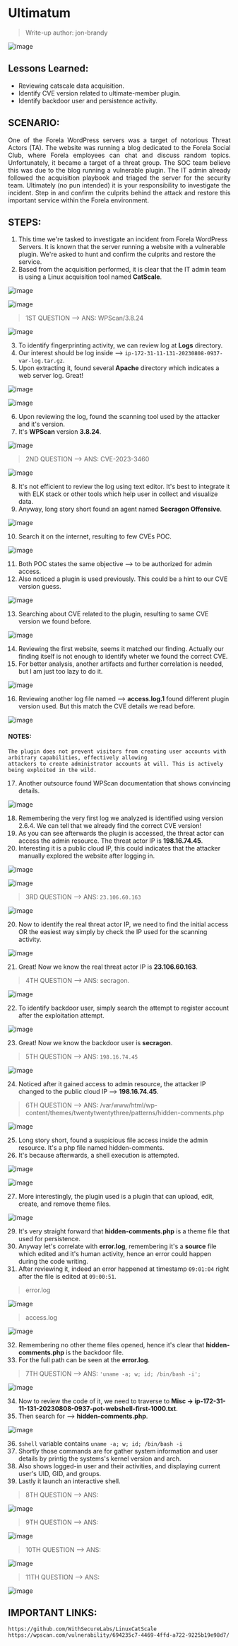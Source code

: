 # Ultimatum
> Write-up author: jon-brandy

![image](https://github.com/jon-brandy/hackthebox/assets/70703371/b3ee7200-1193-4c98-9a5a-39593799f95f)


## Lessons Learned:
- Reviewing catscale data acquisition.
- Identify CVE version related to ultimate-member plugin.
- Identify backdoor user and persistence activity.

## SCENARIO:

<p align="justify">
One of the Forela WordPress servers was a target of notorious Threat Actors (TA). The website was running a blog dedicated to the Forela Social Club, where Forela employees can chat and discuss random topics. Unfortunately, it became a target of a threat group. The SOC team believe this was due to the blog running a vulnerable plugin. The IT admin already followed the acquisition playbook and triaged the server for the security team. Ultimately (no pun intended) it is your responsibility to investigate the incident. Step in and confirm the culprits behind the attack and restore this important service within the Forela environment.
</p>

## STEPS:
1. This time we're tasked to investigate an incident from Forela WordPress Servers. It is known that the server running a website with a vulnerable plugin. We're asked to hunt and confirm the culprits and restore the service.
2. Based from the acquisition performed, it is clear that the IT admin team is using a Linux acquisition tool named **CatScale**.

![image](https://github.com/user-attachments/assets/5f06bdcb-2f18-4e64-ba9c-9ba809d53378)


![image](https://github.com/user-attachments/assets/7018b428-59f0-400a-b588-5579896f426e)


> 1ST QUESTION --> ANS: WPScan/3.8.24

![image](https://github.com/jon-brandy/hackthebox/assets/70703371/6401b787-0892-49bd-ba1a-43647a099025)

3. To identify fingerprinting activity, we can review log at **Logs** directory.
4. Our interest should be log inside --> `ip-172-31-11-131-20230808-0937-var-log.tar.gz`.
5. Upon extracting it, found several **Apache** directory which indicates a web server log. Great!

![image](https://github.com/user-attachments/assets/611e783a-70da-4f0c-aa6f-d5d52c4818b7)

![image](https://github.com/user-attachments/assets/bd4c1008-0fd3-4763-8e23-c9dc391453c7)


6. Upon reviewing the log, found the scanning tool used by the attacker and it's version.
7. It's **WPScan** version **3.8.24**.

![image](https://github.com/user-attachments/assets/1ddb3037-c6bf-4f26-9fc7-048d02ada4e9)

> 2ND QUESTION --> ANS: CVE-2023-3460	

![image](https://github.com/jon-brandy/hackthebox/assets/70703371/bf6ee9e8-e58b-40da-9652-2fe8302a1754)


8. It's not efficient to review the log using text editor. It's best to integrate it with ELK stack or other tools which help user in collect and visualize data.
9. Anyway, long story short found an agent named **Secragon Offensive**.

![image](https://github.com/user-attachments/assets/26a31cf2-9bd8-4088-bb24-9da3056f4494)


10. Search it on the internet, resulting to few CVEs POC.

![image](https://github.com/user-attachments/assets/6857a8f4-42f5-4b7e-bc8c-093b3992e072)


11. Both POC states the same objective --> to be authorized for admin access.
12. Also noticed a plugin is used previously. This could be a hint to our CVE version guess.

![image](https://github.com/user-attachments/assets/ab8f31ba-1919-4f94-b142-79028ac91073)


13. Searching about CVE related to the plugin, resulting to same CVE version we found before.

![image](https://github.com/user-attachments/assets/34177f8d-f262-461d-a8dd-b2d78d1f959f)


14. Reviewing the first website, seems it matched our finding. Actually our finding itself is not enough to identify wheter we found the correct CVE.
15. For better analysis, another artifacts and further correlation is needed, but I am just too lazy to do it.

![image](https://github.com/user-attachments/assets/edbb13d3-d9b3-441e-b6fa-97012170357d)


16. Reviewing another log file named --> **access.log.1** found different plugin version used. But this match the CVE details we read before.

![image](https://github.com/user-attachments/assets/3197fcd6-bf14-4447-9d22-6f75df5173b2)


#### NOTES:

```
The plugin does not prevent visitors from creating user accounts with arbitrary capabilities, effectively allowing
attackers to create administrator accounts at will. This is actively being exploited in the wild.
```

17. Another outsource found WPScan documentation that shows convincing details.

![image](https://github.com/user-attachments/assets/60e65778-5f8d-4eee-aa3f-0a2cdad1a45a)


18. Remembering the very first log we analyzed is identified using version 2.6.4. We can tell that we already find the correct CVE version!
19. As you can see afterwards the plugin is accessed, the threat actor can access the admin resource. The threat actor IP is **198.16.74.45**.
20. Interesting it is a public cloud IP, this could indicates that the attacker manually explored the website after logging in.

![image](https://github.com/user-attachments/assets/c6a0eaeb-2d65-44e9-8019-8342431883d9)

![image](https://github.com/user-attachments/assets/01f79946-943d-47a9-9aa6-5a3d53cec286)


> 3RD QUESTION --> ANS: `23.106.60.163`

![image](https://github.com/jon-brandy/hackthebox/assets/70703371/6348ab3c-7129-49da-bdfd-2ff915980650)


20. Now to identify the real threat actor IP, we need to find the initial access OR the easiest way simply by check the IP used for the scanning activity.

![image](https://github.com/user-attachments/assets/da9d50ce-fbb5-4867-8f39-66ecde526dcd)

21. Great! Now we know the real threat actor IP is **23.106.60.163**.

> 4TH QUESTION --> ANS: secragon.

![image](https://github.com/jon-brandy/hackthebox/assets/70703371/c02c2301-69c0-4b70-9014-5bcec3fed18f)


22. To identify backdoor user, simply search the attempt to register account after the exploitation attempt.

![image](https://github.com/user-attachments/assets/340e579e-a14d-4484-ab7d-c9f5b48e5c43)


23. Great! Now we know the backdoor user is **secragon**.

> 5TH QUESTION --> ANS: `198.16.74.45`

![image](https://github.com/jon-brandy/hackthebox/assets/70703371/81716e5f-3cbf-4c7e-9b99-592b139fd35b)


24. Noticed after it gained access to admin resource, the attacker IP changed to the public cloud IP --> **198.16.74.45**.

> 6TH QUESTION --> ANS: /var/www/html/wp-content/themes/twentytwentythree/patterns/hidden-comments.php

![image](https://github.com/jon-brandy/hackthebox/assets/70703371/68be2673-8d48-45fe-be2e-356974454ec9)


25. Long story short, found a suspicious file access inside the admin resource. It's a php file named hidden-comments.
26. It's because afterwards, a shell execution is attempted.

![image](https://github.com/user-attachments/assets/67681c9a-e244-4a2e-8cac-7c120bcc5dd9)


![image](https://github.com/user-attachments/assets/414d0132-706b-41cc-a052-b79abe071595)


27. More interestingly, the plugin used is a plugin that can upload, edit, create, and remove theme files.

![image](https://github.com/user-attachments/assets/5072eb09-e746-4997-8f28-08754341d05c)


29. It's very straight forward that **hidden-comments.php** is a theme file that used for persistence.
30. Anyway let's correlate with **error.log**, remembering it's a **source** file which edited and it's human activity, hence an error could happen during the code writing.
31. After reviewing it, indeed an error happened at timestamp `09:01:04` right after the file is edited at `09:00:51`.

> error.log

![image](https://github.com/user-attachments/assets/ff01bd28-59a8-402b-a5fd-f1866c441509)


> access.log

![image](https://github.com/user-attachments/assets/a4f8cf6b-25b2-4d6a-be21-9963ef23216b)


32. Remembering no other theme files opened, hence it's clear that **hidden-comments.php** is the backdoor file.
33. For the full path can be seen at the **error.log**.

> 7TH QUESTION --> ANS: `'uname -a; w; id; /bin/bash -i';`

![image](https://github.com/jon-brandy/hackthebox/assets/70703371/d4deadac-6f4d-4192-b2a7-a333880835b5)


34. Now to review the code of it, we need to traverse to **Misc -> ip-172-31-11-131-20230808-0937-pot-webshell-first-1000.txt**.
35. Then search for --> **hidden-comments.php**.

![image](https://github.com/user-attachments/assets/bd686b50-89b3-4467-8bd9-58bd04608851)


36. `$shell` variable contains `uname -a; w; id; /bin/bash -i`
37. Shortly those commands are for gather system information and user details by printig the systems's kernel version and arch.
38. Also shows logged-in user and their activities, and displaying current user's UID, GID, and groups.
39. Lastly it launch an interactive shell.

> 8TH QUESTION --> ANS:

![image](https://github.com/jon-brandy/hackthebox/assets/70703371/48a7eaa2-643a-42a2-838b-f4729c98d6f3)


> 9TH QUESTION --> ANS:

![image](https://github.com/jon-brandy/hackthebox/assets/70703371/f3587f8b-b17c-4c32-a10b-3618a0d8c281)


> 10TH QUESTION --> ANS:

![image](https://github.com/jon-brandy/hackthebox/assets/70703371/5697102e-1e65-4668-9538-eb41c154e870)


> 11TH QUESTION --> ANS:

![image](https://github.com/jon-brandy/hackthebox/assets/70703371/53a93703-6ecc-43a3-b1fe-553e73ca73be)


## IMPORTANT LINKS:

```
https://github.com/WithSecureLabs/LinuxCatScale
https://wpscan.com/vulnerability/694235c7-4469-4ffd-a722-9225b19e98d7/
```
